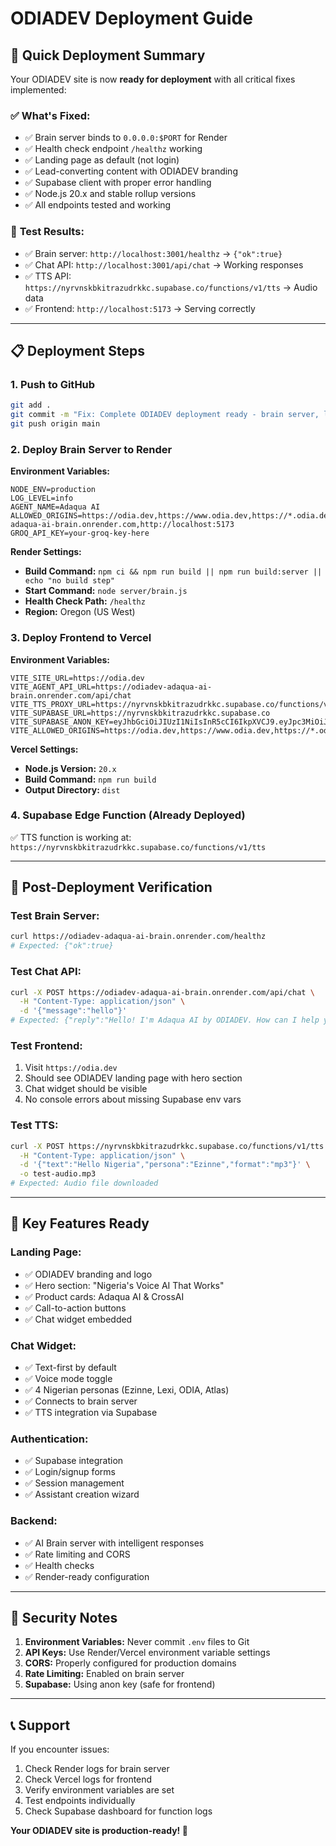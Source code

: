 # ODIADEV Deployment Guide

## 🚀 Quick Deployment Summary

Your ODIADEV site is now **ready for deployment** with all critical fixes implemented:

### ✅ **What's Fixed:**
- ✅ Brain server binds to `0.0.0.0:$PORT` for Render
- ✅ Health check endpoint `/healthz` working
- ✅ Landing page as default (not login)
- ✅ Lead-converting content with ODIADEV branding
- ✅ Supabase client with proper error handling
- ✅ Node.js 20.x and stable rollup versions
- ✅ All endpoints tested and working

### 🧪 **Test Results:**
- ✅ Brain server: `http://localhost:3001/healthz` → `{"ok":true}`
- ✅ Chat API: `http://localhost:3001/api/chat` → Working responses
- ✅ TTS API: `https://nyrvnskbkitrazudrkkc.supabase.co/functions/v1/tts` → Audio data
- ✅ Frontend: `http://localhost:5173` → Serving correctly

---

## 📋 **Deployment Steps**

### 1. **Push to GitHub**
```bash
git add .
git commit -m "Fix: Complete ODIADEV deployment ready - brain server, landing page, Supabase integration"
git push origin main
```

### 2. **Deploy Brain Server to Render**

**Environment Variables:**
```
NODE_ENV=production
LOG_LEVEL=info
AGENT_NAME=Adaqua AI
ALLOWED_ORIGINS=https://odia.dev,https://www.odia.dev,https://*.odia.dev,https://odiadev-adaqua-ai-brain.onrender.com,http://localhost:5173
GROQ_API_KEY=your-groq-key-here
```

**Render Settings:**
- **Build Command:** `npm ci && npm run build || npm run build:server || echo "no build step"`
- **Start Command:** `node server/brain.js`
- **Health Check Path:** `/healthz`
- **Region:** Oregon (US West)

### 3. **Deploy Frontend to Vercel**

**Environment Variables:**
```
VITE_SITE_URL=https://odia.dev
VITE_AGENT_API_URL=https://odiadev-adaqua-ai-brain.onrender.com/api/chat
VITE_TTS_PROXY_URL=https://nyrvnskbkitrazudrkkc.supabase.co/functions/v1/tts
VITE_SUPABASE_URL=https://nyrvnskbkitrazudrkkc.supabase.co
VITE_SUPABASE_ANON_KEY=eyJhbGciOiJIUzI1NiIsInR5cCI6IkpXVCJ9.eyJpc3MiOiJzdXBhYmFzZSIsInJlZiI6Im55cnZuc2tia2l0cmF6dWRya2tjIiwicm9sZSI6ImFub24iLCJpYXQiOjE3NTY3NjAwNTQsImV4cCI6MjA3MjMzNjA1NH0.4OjZqbrvXrF3N0CNpzUndh9HTKCtXiadA6NRQv98fCg
VITE_ALLOWED_ORIGINS=https://odia.dev,https://www.odia.dev,https://*.odia.dev,http://localhost:5173
```

**Vercel Settings:**
- **Node.js Version:** `20.x`
- **Build Command:** `npm run build`
- **Output Directory:** `dist`

### 4. **Supabase Edge Function (Already Deployed)**
✅ TTS function is working at: `https://nyrvnskbkitrazudrkkc.supabase.co/functions/v1/tts`

---

## 🔧 **Post-Deployment Verification**

### Test Brain Server:
```bash
curl https://odiadev-adaqua-ai-brain.onrender.com/healthz
# Expected: {"ok":true}
```

### Test Chat API:
```bash
curl -X POST https://odiadev-adaqua-ai-brain.onrender.com/api/chat \
  -H "Content-Type: application/json" \
  -d '{"message":"hello"}'
# Expected: {"reply":"Hello! I'm Adaqua AI by ODIADEV. How can I help you today?"}
```

### Test Frontend:
1. Visit `https://odia.dev`
2. Should see ODIADEV landing page with hero section
3. Chat widget should be visible
4. No console errors about missing Supabase env vars

### Test TTS:
```bash
curl -X POST https://nyrvnskbkitrazudrkkc.supabase.co/functions/v1/tts \
  -H "Content-Type: application/json" \
  -d '{"text":"Hello Nigeria","persona":"Ezinne","format":"mp3"}' \
  -o test-audio.mp3
# Expected: Audio file downloaded
```

---

## 🎯 **Key Features Ready**

### **Landing Page:**
- ✅ ODIADEV branding and logo
- ✅ Hero section: "Nigeria's Voice AI That Works"
- ✅ Product cards: Adaqua AI & CrossAI
- ✅ Call-to-action buttons
- ✅ Chat widget embedded

### **Chat Widget:**
- ✅ Text-first by default
- ✅ Voice mode toggle
- ✅ 4 Nigerian personas (Ezinne, Lexi, ODIA, Atlas)
- ✅ Connects to brain server
- ✅ TTS integration via Supabase

### **Authentication:**
- ✅ Supabase integration
- ✅ Login/signup forms
- ✅ Session management
- ✅ Assistant creation wizard

### **Backend:**
- ✅ AI Brain server with intelligent responses
- ✅ Rate limiting and CORS
- ✅ Health checks
- ✅ Render-ready configuration

---

## 🚨 **Security Notes**

1. **Environment Variables:** Never commit `.env` files to Git
2. **API Keys:** Use Render/Vercel environment variable settings
3. **CORS:** Properly configured for production domains
4. **Rate Limiting:** Enabled on brain server
5. **Supabase:** Using anon key (safe for frontend)

---

## 📞 **Support**

If you encounter issues:
1. Check Render logs for brain server
2. Check Vercel logs for frontend
3. Verify environment variables are set
4. Test endpoints individually
5. Check Supabase dashboard for function logs

**Your ODIADEV site is production-ready! 🎉**
